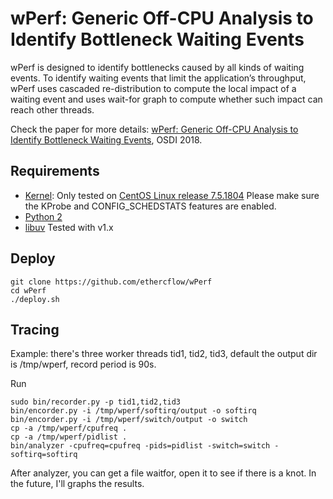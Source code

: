 # wPerf: Generic Off-CPU Analysis to Identify Bottleneck Waiting Events

wPerf is designed to identify bottlenecks caused by all kinds of waiting events.
To identify waiting events that limit the application’s throughput, wPerf uses
cascaded re-distribution to compute the local impact of a waiting event and uses
wait-for graph to compute whether such impact can reach other threads.

Check the paper for more details: [wPerf: Generic Off-CPU Analysis to Identify Bottleneck Waiting Events](https://www.usenix.org/system/files/osdi18-zhou.pdf), OSDI 2018.

## Requirements
- [Kernel](http://www.kernel.org/): Only tested on [CentOS Linux release 7.5.1804](https://www.centos.org)
  Please make sure the KProbe and CONFIG_SCHEDSTATS features are enabled.
- [Python 2](http://www.python.org/)
- [libuv](https://github.com/libuv/libuv) Tested with v1.x

## Deploy

```shell
git clone https://github.com/ethercflow/wPerf
cd wPerf
./deploy.sh
```
## Tracing

Example: there's three worker threads tid1, tid2, tid3,
default the output dir is /tmp/wperf, record period is 90s.

Run

``` shell
sudo bin/recorder.py -p tid1,tid2,tid3
bin/encorder.py -i /tmp/wperf/softirq/output -o softirq
bin/encorder.py -i /tmp/wperf/switch/output -o switch
cp -a /tmp/wperf/cpufreq .
cp -a /tmp/wperf/pidlist .
bin/analyzer -cpufreq=cpufreq -pids=pidlist -switch=switch -softirq=softirq
```

After analyzer, you can get a file waitfor, open it to see if there is a knot.
In the future, I'll graphs the results.
